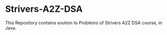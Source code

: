 # Strivers-A2Z-DSA
This Repository contains soution to Problems of Strivers A2Z DSA course, in Java.
